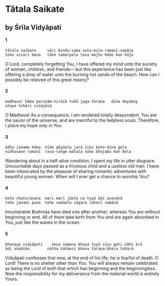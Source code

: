 # Tātala Saikate

## by Śrīla Vidyāpati

#### 1

    tātala saikate     vāri bindu-sama suta-mita-ramaṇī-samāje
    tohe visari mana   tāhe samarpala tava majhu hobo kon kāje

O Lord, completely forgetting You, I have offered my mind unto the society of women, children, and friends— but this experience has been just like offering a drop of water unto the burning hot sands of the beach. How can I possibly be relieved of this great misery?

#### 2

    madhava! hāma pariṇām-nirāśā tuhu̐ jaga-tāraṇa   dīna dayāmoy
    ataye tohāri viśoyāsā

O Madhava! As a consequence, I am rendered totally despondent. You are the savior of the universe, and are merciful to the helpless souls. Therefore, I place my hope only in You.

#### 3

    ādha janama hāma  ni̐de go̐yāola jarā śiśu koto-dina gela
    nidhuvane ramaṇī  rasa-raṅge mātala tohe bhajabo kon bela

Wandering about in a half-alive condition, I spent my life in utter disgrace. Uncountable days passed as a frivolous child and a useless old man. I have been intoxicated by the pleasure of sharing romantic adventures with beautiful young women. When will I ever get a chance to worship You?

#### 4

    koto chaturānana  mari mari jāota na tuyā ādi avasānā
    tohe janami puna  tohe samāota sāgara laharī samānā

Innumerable Brahmās have died one after another, whereas You are without beginning or end. All of them take birth from You and are again absorbed in You, just like the waves in the ocean.

#### 5

    bhaṇaye vidyāpati    śeṣa śamana bhaya tuyā viṇu gati nāhi ārā
    ādi anādika        nātha kahāosi bhava tāraṇa-bhāra tohārā

Vidyāpati confesses that now, at the end of his life, he is fearful of death. O Lord! There is no shelter other than You. You will always remain celebrated as being the Lord of both that which has beginning and the beginningless. Now the responsibility for my deliverance from the material world is entirely Yours.

